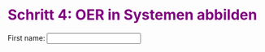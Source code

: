 <h1 style="color:#800080">Schritt 4: OER in Systemen abbilden</h1>

  <label for="fname">First name:</label>
  <input type="text" id="test" name="test">
  <script>
  let msg = document.querySelector("#test").value;
  </script>
